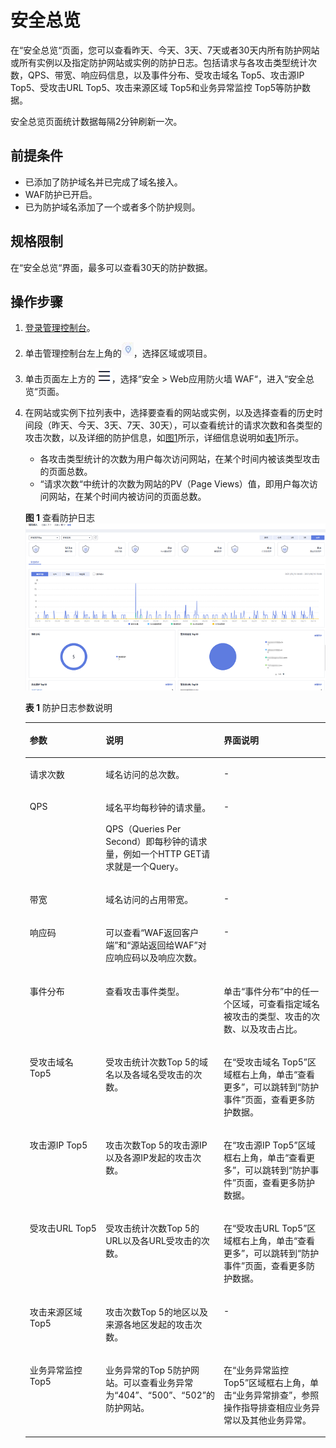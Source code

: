 # 安全总览<a name="waf_01_0021"></a>

在“安全总览“页面，您可以查看昨天、今天、3天、7天或者30天内所有防护网站或所有实例以及指定防护网站或实例的防护日志。包括请求与各攻击类型统计次数，QPS、带宽、响应码信息，以及事件分布、受攻击域名 Top5、攻击源IP Top5、受攻击URL Top5、攻击来源区域 Top5和业务异常监控 Top5等防护数据。

安全总览页面统计数据每隔2分钟刷新一次。

## 前提条件<a name="section2256777914731"></a>

-   已添加了防护域名并已完成了域名接入。
-   WAF防护已开启。
-   已为防护域名添加了一个或者多个防护规则。

## 规格限制<a name="section85381210192217"></a>

在“安全总览“界面，最多可以查看30天的防护数据。

## 操作步骤<a name="section61533550183130"></a>

1.  [登录管理控制台](https://console.huaweicloud.com/?locale=zh-cn)。
2.  单击管理控制台左上角的![](figures/icon-region.jpg)，选择区域或项目。
3.  单击页面左上方的![](figures/icon-Service-0.png)，选择“安全  \>  Web应用防火墙 WAF“，进入“安全总览“页面。
4.  在网站或实例下拉列表中，选择要查看的网站或实例，以及选择查看的历史时间段（昨天、今天、3天、7天、30天），可以查看统计的请求次数和各类型的攻击次数，以及详细的防护信息，如[图1](#fig11493115019718)所示，详细信息说明如[表1](#table6493750771)所示。

    -   各攻击类型统计的次数为用户每次访问网站，在某个时间内被该类型攻击的页面总数。
    -   “请求次数“中统计的次数为网站的PV（Page Views）值，即用户每次访问网站，在某个时间内被访问的页面总数。

    **图 1**  查看防护日志<a name="fig11493115019718"></a>  
    ![](figures/查看防护日志.png "查看防护日志")

    **表 1**  防护日志参数说明

    <a name="table6493750771"></a>
    <table><thead align="left"><tr id="row144931550072"><th class="cellrowborder" valign="top" width="25.81258125812581%" id="mcps1.2.4.1.1"><p id="p44936504714"><a name="p44936504714"></a><a name="p44936504714"></a>参数</p>
    </th>
    <th class="cellrowborder" valign="top" width="38.033803380338036%" id="mcps1.2.4.1.2"><p id="p174941450374"><a name="p174941450374"></a><a name="p174941450374"></a>说明</p>
    </th>
    <th class="cellrowborder" valign="top" width="36.153615361536154%" id="mcps1.2.4.1.3"><p id="p84941550477"><a name="p84941550477"></a><a name="p84941550477"></a>界面说明</p>
    </th>
    </tr>
    </thead>
    <tbody><tr id="row204941850875"><td class="cellrowborder" valign="top" width="25.81258125812581%" headers="mcps1.2.4.1.1 "><p id="p164944506714"><a name="p164944506714"></a><a name="p164944506714"></a>请求次数</p>
    </td>
    <td class="cellrowborder" valign="top" width="38.033803380338036%" headers="mcps1.2.4.1.2 "><p id="p12494175010717"><a name="p12494175010717"></a><a name="p12494175010717"></a>域名访问的总次数。</p>
    </td>
    <td class="cellrowborder" valign="top" width="36.153615361536154%" headers="mcps1.2.4.1.3 "><p id="p749445010710"><a name="p749445010710"></a><a name="p749445010710"></a>-</p>
    </td>
    </tr>
    <tr id="row144947501679"><td class="cellrowborder" valign="top" width="25.81258125812581%" headers="mcps1.2.4.1.1 "><p id="p4494175015719"><a name="p4494175015719"></a><a name="p4494175015719"></a>QPS</p>
    </td>
    <td class="cellrowborder" valign="top" width="38.033803380338036%" headers="mcps1.2.4.1.2 "><p id="p749435015715"><a name="p749435015715"></a><a name="p749435015715"></a>域名平均每秒钟的请求量。</p>
    <p id="p981915273235"><a name="p981915273235"></a><a name="p981915273235"></a>QPS（Queries Per Second）即每秒钟的请求量，例如一个HTTP GET请求就是一个Query。</p>
    </td>
    <td class="cellrowborder" valign="top" width="36.153615361536154%" headers="mcps1.2.4.1.3 "><p id="p1749445011719"><a name="p1749445011719"></a><a name="p1749445011719"></a>-</p>
    </td>
    </tr>
    <tr id="row1197294484620"><td class="cellrowborder" valign="top" width="25.81258125812581%" headers="mcps1.2.4.1.1 "><p id="p149731244184612"><a name="p149731244184612"></a><a name="p149731244184612"></a>带宽</p>
    </td>
    <td class="cellrowborder" valign="top" width="38.033803380338036%" headers="mcps1.2.4.1.2 "><p id="p15973644114618"><a name="p15973644114618"></a><a name="p15973644114618"></a>域名访问的占用带宽。</p>
    </td>
    <td class="cellrowborder" valign="top" width="36.153615361536154%" headers="mcps1.2.4.1.3 "><p id="p397354444617"><a name="p397354444617"></a><a name="p397354444617"></a>-</p>
    </td>
    </tr>
    <tr id="row11494125018713"><td class="cellrowborder" valign="top" width="25.81258125812581%" headers="mcps1.2.4.1.1 "><p id="p1649445014710"><a name="p1649445014710"></a><a name="p1649445014710"></a>响应码</p>
    </td>
    <td class="cellrowborder" valign="top" width="38.033803380338036%" headers="mcps1.2.4.1.2 "><p id="p266485916202"><a name="p266485916202"></a><a name="p266485916202"></a>可以查看<span class="parmname" id="parmname1683142042117"><a name="parmname1683142042117"></a><a name="parmname1683142042117"></a>“WAF返回客户端”</span>和<span class="parmname" id="parmname2924641152119"><a name="parmname2924641152119"></a><a name="parmname2924641152119"></a>“源站返回给WAF”</span>对应响应码以及响应次数。</p>
    </td>
    <td class="cellrowborder" valign="top" width="36.153615361536154%" headers="mcps1.2.4.1.3 "><p id="p1949435017713"><a name="p1949435017713"></a><a name="p1949435017713"></a>-</p>
    </td>
    </tr>
    <tr id="row7889152313473"><td class="cellrowborder" valign="top" width="25.81258125812581%" headers="mcps1.2.4.1.1 "><p id="p12534174194712"><a name="p12534174194712"></a><a name="p12534174194712"></a>事件分布</p>
    </td>
    <td class="cellrowborder" valign="top" width="38.033803380338036%" headers="mcps1.2.4.1.2 "><p id="p553484174714"><a name="p553484174714"></a><a name="p553484174714"></a>查看攻击事件类型。</p>
    </td>
    <td class="cellrowborder" valign="top" width="36.153615361536154%" headers="mcps1.2.4.1.3 "><p id="p10840185451515"><a name="p10840185451515"></a><a name="p10840185451515"></a>单击<span class="uicontrol" id="uicontrol1453420413478"><a name="uicontrol1453420413478"></a><a name="uicontrol1453420413478"></a>“事件分布”</span>中的任一个区域，可查看指定域名被攻击的类型、攻击的次数、以及攻击占比。</p>
    </td>
    </tr>
    <tr id="row1793135314713"><td class="cellrowborder" valign="top" width="25.81258125812581%" headers="mcps1.2.4.1.1 "><p id="p1679365324716"><a name="p1679365324716"></a><a name="p1679365324716"></a>受攻击域名 Top5</p>
    </td>
    <td class="cellrowborder" valign="top" width="38.033803380338036%" headers="mcps1.2.4.1.2 "><p id="p108931022145619"><a name="p108931022145619"></a><a name="p108931022145619"></a>受攻击统计次数Top 5的域名以及各域名受攻击的次数。</p>
    </td>
    <td class="cellrowborder" valign="top" width="36.153615361536154%" headers="mcps1.2.4.1.3 "><p id="p175021128175220"><a name="p175021128175220"></a><a name="p175021128175220"></a>在<span class="wintitle" id="wintitle48268487613"><a name="wintitle48268487613"></a><a name="wintitle48268487613"></a>“受攻击域名 Top5”</span>区域框右上角，单击<span class="uicontrol" id="uicontrol14783394719"><a name="uicontrol14783394719"></a><a name="uicontrol14783394719"></a>“查看更多”</span>，可以跳转到<span class="wintitle" id="wintitle11965189389"><a name="wintitle11965189389"></a><a name="wintitle11965189389"></a>“防护事件”</span>页面，查看更多防护数据。</p>
    </td>
    </tr>
    <tr id="row19407205924720"><td class="cellrowborder" valign="top" width="25.81258125812581%" headers="mcps1.2.4.1.1 "><p id="p5407359204717"><a name="p5407359204717"></a><a name="p5407359204717"></a>攻击源IP Top5</p>
    </td>
    <td class="cellrowborder" valign="top" width="38.033803380338036%" headers="mcps1.2.4.1.2 "><p id="p2040745911479"><a name="p2040745911479"></a><a name="p2040745911479"></a>攻击次数Top 5的攻击源IP以及各源IP发起的攻击次数。</p>
    </td>
    <td class="cellrowborder" valign="top" width="36.153615361536154%" headers="mcps1.2.4.1.3 "><p id="p13446131616119"><a name="p13446131616119"></a><a name="p13446131616119"></a>在<span class="wintitle" id="wintitle172091334080"><a name="wintitle172091334080"></a><a name="wintitle172091334080"></a>“攻击源IP Top5”</span>区域框右上角，单击<span class="uicontrol" id="uicontrol1020912341810"><a name="uicontrol1020912341810"></a><a name="uicontrol1020912341810"></a>“查看更多”</span>，可以跳转到<span class="wintitle" id="wintitle02099341282"><a name="wintitle02099341282"></a><a name="wintitle02099341282"></a>“防护事件”</span>页面，查看更多防护数据。</p>
    </td>
    </tr>
    <tr id="row772141254811"><td class="cellrowborder" valign="top" width="25.81258125812581%" headers="mcps1.2.4.1.1 "><p id="p157211812134817"><a name="p157211812134817"></a><a name="p157211812134817"></a>受攻击URL Top5</p>
    </td>
    <td class="cellrowborder" valign="top" width="38.033803380338036%" headers="mcps1.2.4.1.2 "><p id="p1172151215486"><a name="p1172151215486"></a><a name="p1172151215486"></a>受攻击统计次数Top 5的URL以及各URL受攻击的次数。</p>
    </td>
    <td class="cellrowborder" valign="top" width="36.153615361536154%" headers="mcps1.2.4.1.3 "><p id="p13721161234815"><a name="p13721161234815"></a><a name="p13721161234815"></a>在<span class="wintitle" id="wintitle104031737085"><a name="wintitle104031737085"></a><a name="wintitle104031737085"></a>“受攻击URL Top5”</span>区域框右上角，单击<span class="uicontrol" id="uicontrol440311377815"><a name="uicontrol440311377815"></a><a name="uicontrol440311377815"></a>“查看更多”</span>，可以跳转到<span class="wintitle" id="wintitle140312373813"><a name="wintitle140312373813"></a><a name="wintitle140312373813"></a>“防护事件”</span>页面，查看更多防护数据。</p>
    </td>
    </tr>
    <tr id="row43446259480"><td class="cellrowborder" valign="top" width="25.81258125812581%" headers="mcps1.2.4.1.1 "><p id="p3344142515482"><a name="p3344142515482"></a><a name="p3344142515482"></a>攻击来源区域 Top5</p>
    </td>
    <td class="cellrowborder" valign="top" width="38.033803380338036%" headers="mcps1.2.4.1.2 "><p id="p33440253487"><a name="p33440253487"></a><a name="p33440253487"></a>攻击次数Top 5的地区以及来源各地区发起的攻击次数。</p>
    </td>
    <td class="cellrowborder" valign="top" width="36.153615361536154%" headers="mcps1.2.4.1.3 "><p id="p0345325114811"><a name="p0345325114811"></a><a name="p0345325114811"></a>-</p>
    </td>
    </tr>
    <tr id="row115285318502"><td class="cellrowborder" valign="top" width="25.81258125812581%" headers="mcps1.2.4.1.1 "><p id="p155225375014"><a name="p155225375014"></a><a name="p155225375014"></a>业务异常监控 Top5</p>
    </td>
    <td class="cellrowborder" valign="top" width="38.033803380338036%" headers="mcps1.2.4.1.2 "><p id="p1952953125011"><a name="p1952953125011"></a><a name="p1952953125011"></a>业务异常的Top 5防护网站。可以查看业务异常为<span class="parmname" id="parmname6516163521216"><a name="parmname6516163521216"></a><a name="parmname6516163521216"></a>“404”</span>、<span class="parmname" id="parmname12988838111217"><a name="parmname12988838111217"></a><a name="parmname12988838111217"></a>“500”</span>、<span class="parmname" id="parmname14532842131215"><a name="parmname14532842131215"></a><a name="parmname14532842131215"></a>“502”</span>的防护网站。</p>
    </td>
    <td class="cellrowborder" valign="top" width="36.153615361536154%" headers="mcps1.2.4.1.3 "><p id="p45249229915"><a name="p45249229915"></a><a name="p45249229915"></a>在<span class="wintitle" id="wintitle19524122215915"><a name="wintitle19524122215915"></a><a name="wintitle19524122215915"></a>“业务异常监控 Top5”</span>区域框右上角，单击<span class="uicontrol" id="uicontrol20524102212911"><a name="uicontrol20524102212911"></a><a name="uicontrol20524102212911"></a>“业务异常排查”</span>，参照操作指导排查相应业务异常以及其他业务异常。</p>
    </td>
    </tr>
    </tbody>
    </table>


